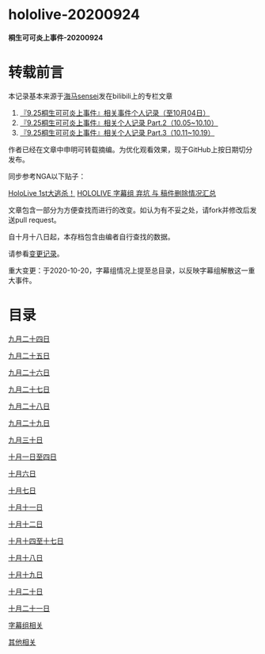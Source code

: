 # hololive-20200924
**桐生可可炎上事件-20200924**

# 转载前言

本记录基本来源于[海马sensei](https://space.bilibili.com/434145079)发在bilibili上的专栏文章

1. [『9.25桐生可可炎上事件』相关事件个人记录（至10月04日）](https://www.bilibili.com/read/cv7853331)
2. [『9.25桐生可可炎上事件』相关个人记录 Part.2（10.05~10.10）](https://www.bilibili.com/read/cv7921642)
3. [『9.25桐生可可炎上事件』相关个人记录 Part.3（10.11~10.19）](https://www.bilibili.com/read/cv8024680)

作者已经在文章中申明可转载摘编。为优化观看效果，现于GitHub上按日期切分发布。

同步参考NGA以下贴子：

[HoloLive 1st大逃杀！](https://bbs.nga.cn/read.php?tid=23809268)
[HOLOLIVE 字幕组 弃坑 与 稿件删除情况汇总](https://bbs.nga.cn/read.php?tid=23789238)

文章包含一部分为方便查找而进行的改变。如认为有不妥之处，请fork并修改后发送pull request。

自十月十八日起，本存档包含由编者自行查找的数据。

请参看[变更记录](Changelog.md)。

重大变更：于2020-10-20，字幕组情况上提至总目录，以反映字幕组解散这一重大事件。

# 目录

[九月二十四日](20200924/README.md)

[九月二十五日](20200925/README.md)

[九月二十六日](20200926/README.md)

[九月二十七日](20200927/README.md)

[九月二十八日](20200928/README.md)

[九月二十九日](20200929/README.md)

[九月三十日](20200930/README.md)

[十月一日至四日](20201001/README.md)

[十月六日](20201006/README.md)

[十月七日](20201007/README.md)

[十月十一日](20201011/README.md)

[十月十二日](20201012/README.md)

[十月十四至十七日](20201012/README.md)

[十月十八日](20201018/README.md)

[十月十九日](20201019/README.md)

[十月二十日](20201020/README.md)

[十月二十一日](20201021/README.md)

[字幕组相关](Extra/Fansub/README.md)

[其他相关](Extra/README.md)
